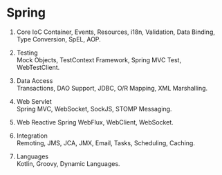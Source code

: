 # Spring
1. Core	
IoC Container, Events, Resources, i18n, Validation, Data Binding, Type Conversion, SpEL, AOP.

2. Testing	
Mock Objects, TestContext Framework, Spring MVC Test, WebTestClient.

3. Data Access	
Transactions, DAO Support, JDBC, O/R Mapping, XML Marshalling.

4. Web Servlet	
Spring MVC, WebSocket, SockJS, STOMP Messaging.

5. Web Reactive	
Spring WebFlux, WebClient, WebSocket.

6. Integration	
Remoting, JMS, JCA, JMX, Email, Tasks, Scheduling, Caching.

7. Languages	
Kotlin, Groovy, Dynamic Languages.